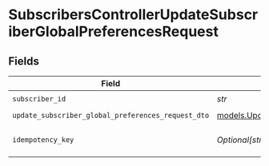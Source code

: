 # SubscribersControllerUpdateSubscriberGlobalPreferencesRequest


## Fields

| Field                                                                                                          | Type                                                                                                           | Required                                                                                                       | Description                                                                                                    |
| -------------------------------------------------------------------------------------------------------------- | -------------------------------------------------------------------------------------------------------------- | -------------------------------------------------------------------------------------------------------------- | -------------------------------------------------------------------------------------------------------------- |
| `subscriber_id`                                                                                                | *str*                                                                                                          | :heavy_check_mark:                                                                                             | N/A                                                                                                            |
| `update_subscriber_global_preferences_request_dto`                                                             | [models.UpdateSubscriberGlobalPreferencesRequestDto](../models/updatesubscriberglobalpreferencesrequestdto.md) | :heavy_check_mark:                                                                                             | N/A                                                                                                            |
| `idempotency_key`                                                                                              | *Optional[str]*                                                                                                | :heavy_minus_sign:                                                                                             | A header for idempotency purposes                                                                              |